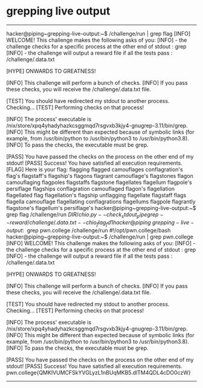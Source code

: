 # grepping live output
***
hacker@piping~grepping-live-output:~$ /challenge/run | grep flag
[INFO] WELCOME! This challenge makes the following asks of you:
[INFO] - the challenge checks for a specific process at the other end of stdout : grep
[INFO] - the challenge will output a reward file if all the tests pass : /challenge/.data.txt

[HYPE] ONWARDS TO GREATNESS!

[INFO] This challenge will perform a bunch of checks.
[INFO] If you pass these checks, you will receive the /challenge/.data.txt file.

[TEST] You should have redirected my stdout to another process. Checking...
[TEST] Performing checks on that process!

[INFO] The process' executable is /nix/store/xpq4yhadyhazkcsggmqd7rsgvxb3kjy4-gnugrep-3.11/bin/grep.
[INFO] This might be different than expected because of symbolic links (for example, from /usr/bin/python to /usr/bin/python3 to /usr/bin/python3.8).
[INFO] To pass the checks, the executable must be grep.

[PASS] You have passed the checks on the process on the other end of my stdout!
[PASS] Success! You have satisfied all execution requirements.
[FLAG] Here is your flag:
flagging
flagged
camouflages
conflagration's
flag's
flagstaff's
flagship's
flagons
flagrant
camouflage's
flagstones
flagon
camouflaging
flagpoles
flagstaffs
flagstone
flagellates
flagellum
flagpole's
persiflage
flagships
conflagration
camouflaged
flagon's
flagellation
flagellated
flag
flagellation's
flagship
unflagging
flagellate
flagstaff
flags
flagella
camouflage
flagellating
conflagrations
flagellums
flagpole
flagrantly
flagstone's
flagellum's
persiflage's
hacker@piping~grepping-live-output:~$ grep flag /challenge/run
$DIR/chio.py --check_stdout_pipe grep --reward /challenge/.data.txt --chio_flag_fd 1
hacker@piping~grepping-live-output:~$ grep pwn.college /challenge/run
#!/opt/pwn.college/bash
hacker@piping~grepping-live-output:~$ /challenge/run | grep pwn.college
[INFO] WELCOME! This challenge makes the following asks of you:
[INFO] - the challenge checks for a specific process at the other end of stdout : grep
[INFO] - the challenge will output a reward file if all the tests pass : /challenge/.data.txt

[HYPE] ONWARDS TO GREATNESS!

[INFO] This challenge will perform a bunch of checks.
[INFO] If you pass these checks, you will receive the /challenge/.data.txt file.

[TEST] You should have redirected my stdout to another process. Checking...
[TEST] Performing checks on that process!

[INFO] The process' executable is /nix/store/xpq4yhadyhazkcsggmqd7rsgvxb3kjy4-gnugrep-3.11/bin/grep.
[INFO] This might be different than expected because of symbolic links (for example, from /usr/bin/python to /usr/bin/python3 to /usr/bin/python3.8).
[INFO] To pass the checks, the executable must be grep.

[PASS] You have passed the checks on the process on the other end of my stdout!
[PASS] Success! You have satisfied all execution requirements.
pwn.college{QMKIVUMCFSkYVGLyzL1nBUqMKB5.dlTM4QDL4cDO0czW}
***
